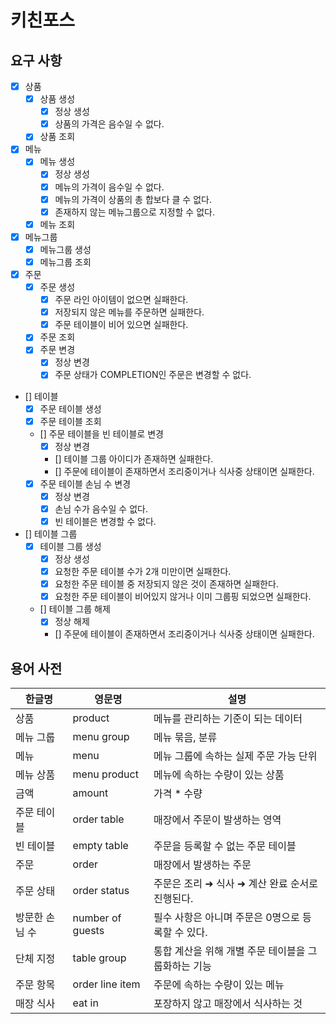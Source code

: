 # 키친포스

## 요구 사항

- [x] 상품
    - [x] 상품 생성
        - [x] 정상 생성
        - [x] 상품의 가격은 음수일 수 없다.
    - [x] 상품 조회
- [x] 메뉴
    - [x] 메뉴 생성
        - [x] 정상 생성
        - [x] 메뉴의 가격이 음수일 수 없다.
        - [x] 메뉴의 가격이 상품의 총 합보다 클 수 없다.
        - [x] 존재하지 않는 메뉴그룹으로 지정할 수 없다.
    - [x] 메뉴 조회
- [x] 메뉴그룹
    - [x] 메뉴그룹 생성
    - [x] 메뉴그룹 조회
- [x] 주문
    - [x] 주문 생성
        - [x] 주문 라인 아이템이 없으면 실패한다.
        - [x] 저장되지 않은 메뉴를 주문하면 실패한다.
        - [x] 주문 테이블이 비어 있으면 실패한다.
    - [x] 주문 조회
    - [x] 주문 변경
        - [x] 정상 변경
        - [x] 주문 상태가 COMPLETION인 주문은 변경할 수 없다.
- [] 테이블
    - [x] 주문 테이블 생성
    - [x] 주문 테이블 조회
    - [] 주문 테이블을 빈 테이블로 변경
        - [x] 정상 변경
        - [] 테이블 그룹 아이디가 존재하면 실패한다.
        - [] 주문에 테이블이 존재하면서 조리중이거나 식사중 상태이면 실패한다.
    - [x] 주문 테이블 손님 수 변경
        - [x] 정상 변경
        - [x] 손님 수가 음수일 수 없다.
        - [x] 빈 테이블은 변경할 수 없다.
- [] 테이블 그룹
    - [x] 테이블 그룹 생성
        - [x] 정상 생성
        - [x] 요청한 주문 테이블 수가 2개 미만이면 실패한다.
        - [x] 요청한 주문 테이블 중 저장되지 않은 것이 존재하면 실패한다.
        - [x] 요청한 주문 테이블이 비어있지 않거나 이미 그룹핑 되었으면 실패한다.
    - [] 테이블 그룹 해제
        - [x] 정상 해제
        - [] 주문에 테이블이 존재하면서 조리중이거나 식사중 상태이면 실패한다.

## 용어 사전

| 한글명 | 영문명 | 설명 |
| --- | --- | --- |
| 상품 | product | 메뉴를 관리하는 기준이 되는 데이터 |
| 메뉴 그룹 | menu group | 메뉴 묶음, 분류 |
| 메뉴 | menu | 메뉴 그룹에 속하는 실제 주문 가능 단위 |
| 메뉴 상품 | menu product | 메뉴에 속하는 수량이 있는 상품 |
| 금액 | amount | 가격 * 수량 |
| 주문 테이블 | order table | 매장에서 주문이 발생하는 영역 |
| 빈 테이블 | empty table | 주문을 등록할 수 없는 주문 테이블 |
| 주문 | order | 매장에서 발생하는 주문 |
| 주문 상태 | order status | 주문은 조리 ➜ 식사 ➜ 계산 완료 순서로 진행된다. |
| 방문한 손님 수 | number of guests | 필수 사항은 아니며 주문은 0명으로 등록할 수 있다. |
| 단체 지정 | table group | 통합 계산을 위해 개별 주문 테이블을 그룹화하는 기능 |
| 주문 항목 | order line item | 주문에 속하는 수량이 있는 메뉴 |
| 매장 식사 | eat in | 포장하지 않고 매장에서 식사하는 것 |
